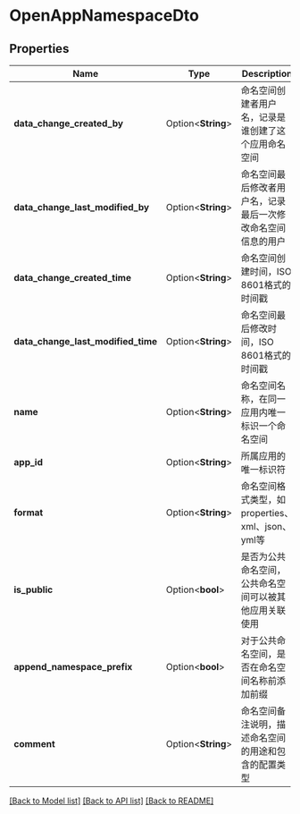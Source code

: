 # OpenAppNamespaceDto

## Properties

Name | Type | Description | Notes
------------ | ------------- | ------------- | -------------
**data_change_created_by** | Option<**String**> | 命名空间创建者用户名，记录是谁创建了这个应用命名空间 | [optional]
**data_change_last_modified_by** | Option<**String**> | 命名空间最后修改者用户名，记录最后一次修改命名空间信息的用户 | [optional]
**data_change_created_time** | Option<**String**> | 命名空间创建时间，ISO 8601格式的时间戳 | [optional]
**data_change_last_modified_time** | Option<**String**> | 命名空间最后修改时间，ISO 8601格式的时间戳 | [optional]
**name** | Option<**String**> | 命名空间名称，在同一应用内唯一标识一个命名空间 | [optional]
**app_id** | Option<**String**> | 所属应用的唯一标识符 | [optional]
**format** | Option<**String**> | 命名空间格式类型，如properties、xml、json、yml等 | [optional]
**is_public** | Option<**bool**> | 是否为公共命名空间，公共命名空间可以被其他应用关联使用 | [optional]
**append_namespace_prefix** | Option<**bool**> | 对于公共命名空间，是否在命名空间名称前添加前缀 | [optional][default to true]
**comment** | Option<**String**> | 命名空间备注说明，描述命名空间的用途和包含的配置类型 | [optional]

[[Back to Model list]](../README.md#documentation-for-models) [[Back to API list]](../README.md#documentation-for-api-endpoints) [[Back to README]](../README.md)



